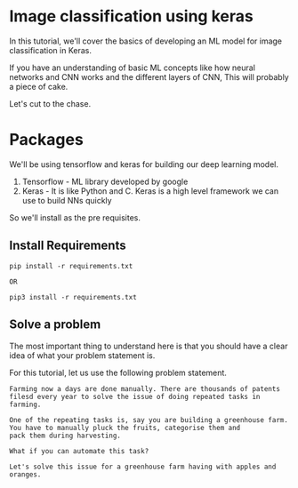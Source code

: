 # Image classification using keras

In this tutorial, we'll cover the basics of developing an ML model for image classification in Keras.

If you have an understanding of basic ML concepts like how neural networks and CNN works and the different layers of CNN,
This will probably a piece of cake.

Let's cut to the chase. 

# Packages

We'll be using tensorflow and keras for building our deep learning model. 

1. Tensorflow - ML library developed by google
2. Keras - It is like Python and C. Keras is a high level framework we can use to build NNs quickly

So we'll install as the pre requisites.

## Install Requirements

```
pip install -r requirements.txt

OR

pip3 install -r requirements.txt
```

## Solve a problem

The most important thing to understand here is that you should have a clear idea of what your problem statement is.

For this tutorial, let us use the following problem statement.

```
Farming now a days are done manually. There are thousands of patents filesd every year to solve the issue of doing repeated tasks in farming.

One of the repeating tasks is, say you are building a greenhouse farm. You have to manually pluck the fruits, categorise them and 
pack them during harvesting. 

What if you can automate this task?

Let's solve this issue for a greenhouse farm having with apples and oranges.
```